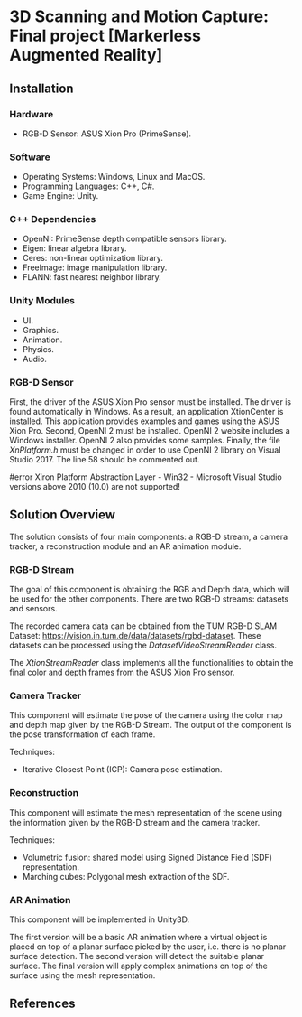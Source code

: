 # 3D Scanning and Motion Capture: Final project [Markerless Augmented Reality]

## Installation

### Hardware
* RGB-D Sensor: ASUS Xion Pro (PrimeSense).

### Software
* Operating Systems: Windows, Linux and MacOS.
* Programming Languages: C++, C#.
* Game Engine: Unity.

### C++ Dependencies
* OpenNI: PrimeSense depth compatible sensors library.
* Eigen: linear algebra library.
* Ceres: non-linear optimization library.
* FreeImage: image manipulation library.
* FLANN: fast nearest neighbor library.

### Unity Modules
* UI.
* Graphics.
* Animation.
* Physics.
* Audio.

### RGB-D Sensor

First, the driver of the ASUS Xion Pro sensor must be installed. The driver is found automatically in Windows. As a result, an application XtionCenter is installed. This application provides examples and games using the ASUS Xion Pro. Second, OpenNI 2 must be installed. OpenNI 2 website includes a Windows installer. OpenNI 2 also provides some samples. Finally, the file *XnPlatform.h* must be changed in order to use OpenNI 2 library on Visual Studio 2017. The line 58 should be commented out. 

#error Xiron Platform Abstraction Layer - Win32 - Microsoft Visual Studio versions above 2010 (10.0) are not supported!

## Solution Overview

The solution consists of four main components: a RGB-D stream, a camera tracker, a reconstruction module and an AR animation module.

### RGB-D Stream

The goal of this component is obtaining the RGB and Depth data, which will be used for the other components. There are two RGB-D streams: datasets and sensors.

The recorded camera data can be obtained from the TUM RGB-D SLAM Dataset: https://vision.in.tum.de/data/datasets/rgbd-dataset. These datasets can be processed using the *DatasetVideoStreamReader* class.

The *XtionStreamReader* class implements all the functionalities to obtain the final color and depth frames from the ASUS Xion Pro sensor.

### Camera Tracker

This component will estimate the pose of the camera using the color map and depth map given by the RGB-D Stream. The output of the component is the pose transformation of each frame.

Techniques:
* Iterative Closest Point (ICP): Camera pose estimation.

### Reconstruction

This component will estimate the mesh representation of the scene using the information given by the RGB-D stream and the camera tracker.

Techniques:
* Volumetric fusion: shared model using Signed Distance Field (SDF) representation.
* Marching cubes: Polygonal mesh extraction of the SDF.

### AR Animation

This component will be implemented in Unity3D.

The first version will be a basic AR animation where a virtual object is placed on top of a planar surface picked by the user, i.e. there is no planar surface detection. The second version will detect the suitable planar surface. The final version will apply complex animations on top of the surface using the mesh representation.

## References

